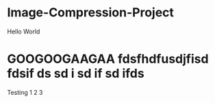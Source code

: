 # Image-Compression-Project
Hello World

GOOGOOGAAGAA
fdsfhdfusdjfisd fdsif ds
sd 
i sd
if sd
ifds
=======
Testing 1 2 3

